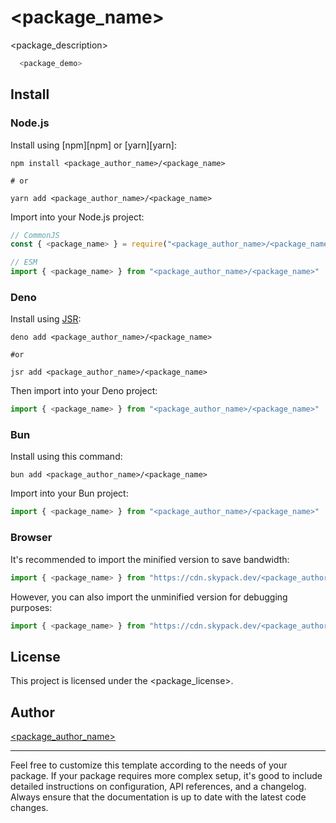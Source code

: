# <package_name>

<package_description>

```ts
  <package_demo>
```

## Install

### Node.js

Install using [npm][npm] or [yarn][yarn]:

```
npm install <package_author_name>/<package_name>

# or

yarn add <package_author_name>/<package_name>
```

Import into your Node.js project:

```js
// CommonJS
const { <package_name> } = require("<package_author_name>/<package_name>")

// ESM
import { <package_name> } from "<package_author_name>/<package_name>"
```

### Deno

Install using [JSR](https://jsr.io):

```shell
deno add <package_author_name>/<package_name>

#or

jsr add <package_author_name>/<package_name>
```

Then import into your Deno project:

```js
import { <package_name> } from "<package_author_name>/<package_name>"
```

### Bun

Install using this command:

```
bun add <package_author_name>/<package_name>
```

Import into your Bun project:

```js
import { <package_name> } from "<package_author_name>/<package_name>"
```

### Browser

It's recommended to import the minified version to save bandwidth:

```js
import { <package_name> } from "https://cdn.skypack.dev/<package_author_name>/<package_name>?min"
```

However, you can also import the unminified version for debugging purposes:

```js
import { <package_name> } from "https://cdn.skypack.dev/<package_author_name>/<package_name>"
```

## License

This project is licensed under the <package_license>.

## Author

[<package_author_name>](https://github.com/<package_author_name>)

---

Feel free to customize this template according to the needs of your package. If your package requires more complex setup, it's good to include detailed instructions on configuration, API references, and a changelog. Always ensure that the documentation is up to date with the latest code changes.
